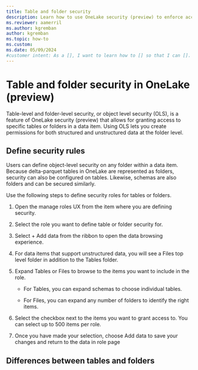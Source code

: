 ```yaml
---
title: Table and folder security
description: Learn how to use OneLake security (preview) to enforce access permissions at the table and folder level in OneLake.
ms.reviewer: aamerril
ms.author: kgremban
author: kgremban
ms.topic: how-to
ms.custom:
ms.date: 05/09/2024
#customer intent: As a [], I want to learn how to [] so that I can [].
---
```


# Table and folder security in OneLake (preview)

Table-level and folder-level security, or object level security (OLS), is a feature of OneLake security (preview) that allows for granting access to specific tables or folders in a data item. Using OLS lets you create permissions for both structured and unstructured data at the folder level.

## Define security rules

Users can define object-level security on any folder within a data item. Because delta-parquet tables in OneLake are represented as folders, security can also be configured on tables. Likewise, schemas are also folders and can be secured similarly.

Use the following steps to define security roles for tables or folders.

1. Open the manage roles UX from the item where you are defining security. 

1. Select the role you want to define table or folder security for. 

1. Select + Add data from the ribbon to open the data browsing experience. 

1. For data items that support unstructured data, you will see a Files top level folder in addition to the Tables folder. 

1. Expand Tables or Files to browse to the items you want to include in the role. 

   * For Tables, you can expand schemas to choose individual tables. 

   * For Files, you can expand any number of folders to identify the right items. 

1. Select the checkbox next to the items you want to grant access to. You can select up to 500 items per role. 

1. Once you have made your selection, choose Add data to save your changes and return to the data in role page 

## Differences between tables and folders

<!--TODO-->